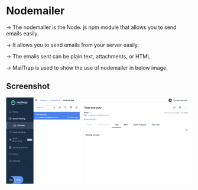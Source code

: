# Nodemailer

→ The nodemailer is the Node. js npm module that allows you to send emails easily.

→ It allows you to send emails from your server easily.

→ The emails sent can be plain text, attachments, or HTML.

→ MailTrap is used to show the use of nodemailer in below image.

## Screenshot

![Nodemailer mailTrap](/Nodemailer.png)
